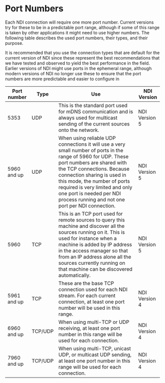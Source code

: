 # Port Numbers

Each NDI connection will require one more port number. Current versions try for these to be in a predictable port range, although if some of this range is taken by other applications it might need to use higher numbers. The following table describes the used port numbers, their types, and their purpose.

It is recommended that you use the connection types that are default for the current version of NDI since these represent the best recommendations that we have tested and observed to yield the best performance in the field. Earlier versions of NDI might use ports in the ephemeral range, although modern versions of NDI no longer use these to ensure that the port numbers are more predictable and easier to configure in

| Port number | Type    | Use                                                                                                                                                                                                                                                                                                                                                       | NDI Version   |
| ----------- | ------- | --------------------------------------------------------------------------------------------------------------------------------------------------------------------------------------------------------------------------------------------------------------------------------------------------------------------------------------------------------- | ------------- |
| 5353        | UDP     | This is the standard port used for mDNS communication and is always used for multicast sending of the current sources onto the network.                                                                                                                                                                                                                   | NDI Version 5 |
| 5960 and up | UDP     | When using reliable UDP connections it will use a very small number of ports in the range of 5960 for UDP. These port numbers are shared with the TCP connections. Because connection sharing is used in this mode, the number of ports required is very limited and only one port is needed per NDI process running and not one port per NDI connection. | NDI Version 5 |
| 5960        | TCP     | This is an TCP port used for remote sources to query this machine and discover all the sources running on it. This is used for instance when a machine is added by IP address in the access manager so that from an IP address alone all the sources currently running on that machine can be discovered automatically.                                   | NDI Version 5 |
| 5961 and up | TCP     | These are the base TCP connection used for each NDI stream. For each current connection, at least one port number will be used in this range.                                                                                                                                                                                                             | NDI Version 4 |
| 6960 and up | TCP/UDP | When using multi-TCP or UDP receiving, at least one port number in this range will be used for each connection.                                                                                                                                                                                                                                           | NDI Version 4 |
| 7960 and up | TCP/UDP | When using multi-TCP, unicast UDP, or multicast UDP sending, at least one port number in this range will be used for each connection.                                                                                                                                                                                                                     | NDI Version 4 |

